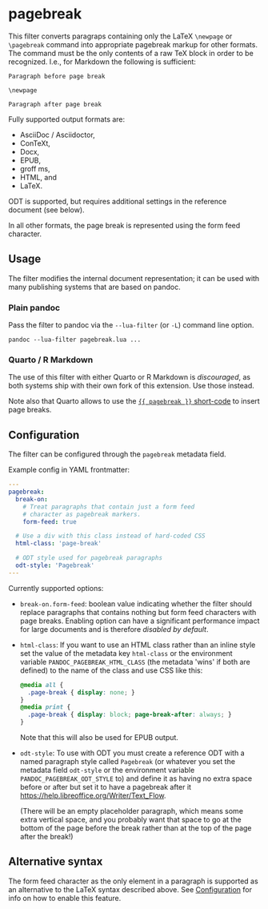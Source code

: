 pagebreak
=========

This filter converts paragraps containing only the LaTeX
`\newpage` or `\pagebreak` command into appropriate pagebreak
markup for other formats. The command must be the only contents
of a raw TeX block in order to be recognized. I.e., for Markdown
the following is sufficient:

    Paragraph before page break

    \newpage

    Paragraph after page break

Fully supported output formats are:

- AsciiDoc / Asciidoctor,
- ConTeXt,
- Docx,
- EPUB,
- groff ms,
- HTML, and
- LaTeX.

ODT is supported, but requires additional settings in the
reference document (see below).

In all other formats, the page break is represented using the
form feed character.


Usage
-----

The filter modifies the internal document representation; it can
be used with many publishing systems that are based on pandoc.

### Plain pandoc

Pass the filter to pandoc via the `--lua-filter` (or `-L`) command
line option.

    pandoc --lua-filter pagebreak.lua ...

### Quarto / R Markdown

The use of this filter with either Quarto or R Markdown is
*discouraged*, as both systems ship with their own fork of this
extension. Use those instead.

Note also that Quarto allows to use the [`{{ pagebreak }}`
short-code][shortcode] to insert page breaks.

[shortcode]: https://quarto.org/docs/authoring/markdown-basics.html#page-breaks

Configuration
-------------

The filter can be configured through the `pagebreak` metadata
field.

Example config in YAML frontmatter:

``` yaml
---
pagebreak:
  break-on:
    # Treat paragraphs that contain just a form feed
    # character as pagebreak markers.
    form-feed: true

  # Use a div with this class instead of hard-coded CSS
  html-class: 'page-break'

  # ODT style used for pagebreak paragraphs
  odt-style: 'Pagebreak'
---
```

Currently supported options:

- `break-on.form-feed`: boolean value indicating whether
  the filter should replace paragraphs that contains nothing but
  form feed characters with page breaks. Enabling option can have
  a significant performance impact for large documents and is
  therefore *disabled by default*.

- `html-class`: If you want to use an HTML class rather than an
  inline style set the value of the metadata key `html-class` or
  the environment variable `PANDOC_PAGEBREAK_HTML_CLASS` (the
  metadata 'wins' if both are defined) to the name of the class
  and use CSS like this:

  ``` css
  @media all {
    .page-break	{ display: none; }
  }
  @media print {
    .page-break	{ display: block; page-break-after: always; }
  }
  ```

  Note that this will also be used for EPUB output.

- `odt-style`: To use with ODT you must create a reference ODT
  with a named paragraph style called `Pagebreak` (or whatever you
  set the metadata field `odt-style` or the environment variable
  `PANDOC_PAGEBREAK_ODT_STYLE` to) and define it as having no
  extra space before or after but set it to have a pagebreak after
  it <https://help.libreoffice.org/Writer/Text_Flow>.

  (There will be an empty placeholder paragraph, which means some
  extra vertical space, and you probably want that space to go at
  the bottom of the page before the break rather than at the top
  of the page after the break!)

Alternative syntax
------------------

The form feed character as the only element in a paragraph is
supported as an alternative to the LaTeX syntax described above.
See [Configuration](#configuration) for info on how to enable this
feature.
